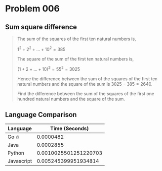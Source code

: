 # Problem 006

## Sum square difference

>The sum of the squares of the first ten natural numbers is,
>
>$1^2 + 2^2 + ... + 10^2 = 385$
>
>The square of the sum of the first ten natural numbers is,
>
>$(1 + 2+...+ 10)^2 = 55^2 = 3025$
>
>Hence the difference between the sum of the squares of the first ten natural numbers and the square of the sum is $3025 - 385 = 2640$.
>
>Find the difference between the sum of the squares of the first one hundred natural numbers and the square of the sum.

## Language Comparison

| Language   | Time (Seconds)        |
| ---------- | --------------------- |
| Go 🔥      | 0.0000482             |
| Java       | 0.0002855             |
| Python     | 0.0010025501251220703 |
| Javascript | 0.005245399951934814  |
